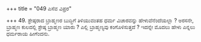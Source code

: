 +++
title = "049 ಎಸೆವ ವಿಪ್ರರ"

+++
49. ಶ್ರೇಷ್ಠರಾದ ಬ್ರಾಹ್ಮಣರ ಬುದ್ಧಿಗೆ ತಿಳಿಯುವಂತಹ ಧರ್ಮ ವಿಚಾರವನ್ನು ಹೇಳುವೆನೆಂದೆಯಲ್ಲಾ ? ಅರಸನೇ, ಬ್ರಾಹ್ಮಣ ಕುಲದಲ್ಲಿ ಶ್ರೇಷ್ಠ ಬ್ರಾಹ್ಮಣ ಯಾರು ? ಎಲ್ಲಿ ಬ್ರಾಹ್ಮಣ್ಯವು ಕಂಗೊಳಿಸುತ್ತದೆ ? ಇದನ್ನೇ ಮೊದಲು ಹೇಳು ಎನ್ನಲು ಧರ್ಮರಾಯ ಹೀಗೆಂದನು.